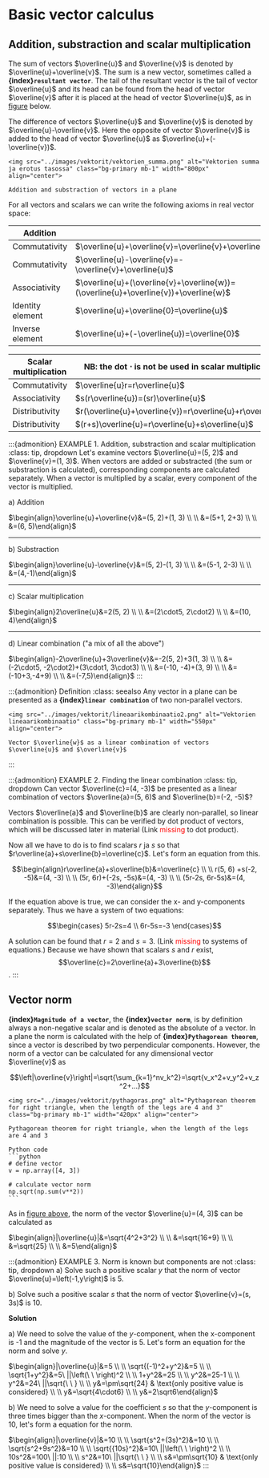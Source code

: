 # Basic vector calculus

## Addition, substraction and scalar multiplication

The sum of vectors $\overline{u}$ and $\overline{v}$ is denoted by $\overline{u}+\overline{v}$. The sum is a new vector, sometimes called a **{index}`resultant vector`**. The tail of the resultant vector is the tail of vector $\overline{u}$ and its head can be found from the head of vector $\overline{v}$ after it is placed at the head of vector $\overline{u}$, as in [figure](sum_and_subs) below.

The difference of vectors $\overline{u}$ and $\overline{v}$ is denoted by $\overline{u}-\overline{v}$. Here the opposite of vector $\overline{v}$ is added to the head of vector $\overline{u}$ as $\overline{u}+(-\overline{v})$.

```{figure-md} sum_and_subs
<img src="../images/vektorit/vektorien_summa.png" alt="Vektorien summa ja erotus tasossa" class="bg-primary mb-1" width="800px" align="center">

Addition and substraction of vectors in a plane
```

For all vectors and scalars we can write the following axioms in real vector space:

| Addition         |                                                                                     |
| ---------------- | ----------------------------------------------------------------------------------- |
| Commutativity    | $\overline{u}+\overline{v}=\overline{v}+\overline{u}$                               |
| Commutativity    | $\overline{u}-\overline{v}=-\overline{v}+\overline{u}$                              |
| Associativity    | $\overline{u}+(\overline{v}+\overline{w})=(\overline{u}+\overline{v})+\overline{w}$ |
| Identity element | $\overline{u}+\overline{0}=\overline{u}$                                            |
| Inverse element  | $\overline{u}+(-\overline{u})=\overline{0}$                                         |

| Scalar multiplication | NB: the dot $\cdot$ is not be used in scalar multiplication! |
| ----------------------| ---------------------------------------------------------- |
| Commutativity         | $\overline{u}r=r\overline{u}$                              |
| Associativity         | $s(r\overline{u})=(sr)\overline{u}$                        |
| Distributivity        | $r(\overline{u}+\overline{v})=r\overline{u}+r\overline{v}$ |
| Distributivity        | $(r+s)\overline{u}=r\overline{u}+s\overline{u}$            |

:::{admonition} EXAMPLE 1. Addition, substraction and scalar multiplication
:class: tip, dropdown
Let's examine vectors $\overline{u}=(5, 2)$ and $\overline{v}=(1, 3)$. When vectors are added or substracted (the sum or substraction is calculated), corresponding components are calculated separately. When a vector is multiplied by a scalar, every component of the vector is multiplied.

$\text{a)}$ Addition

$\begin{align}\overline{u}+\overline{v}&=(5, 2)+(1, 3) \\ \\
&=(5+1, 2+3) \\ \\
&=(6, 5)\end{align}$
***
$\text{b)}$ Substraction

$\begin{align}\overline{u}-\overline{v}&=(5, 2)-(1, 3) \\ \\
&=(5-1, 2-3) \\ \\
&=(4,-1)\end{align}$
***
$\text{c)}$ Scalar multiplication

$\begin{align}2\overline{u}&=2(5, 2) \\ \\
&=(2\cdot5, 2\cdot2) \\ \\
&=(10, 4)\end{align}$
***
$\text{d)}$ Linear combination ("a mix of all the above")

$\begin{align}-2\overline{u}+3\overline{v}&=-2(5, 2)+3(1, 3) \\ \\
&=(-2\cdot5, -2\cdot2)+(3\cdot1, 3\cdot3) \\ \\
&=(-10, -4)+(3, 9) \\ \\
&=(-10+3,-4+9) \\ \\
&=(-7,5)\end{align}$
:::


:::{admonition} Definition
:class: seealso
Any vector in a plane can be presented as a **{index}`linear combination`** of two non-parallel vectors.
```{figure-md} markdown-fig
<img src="../images/vektorit/lineaarikombinaatio2.png" alt="Vektorien lineaarikombinaatio" class="bg-primary mb-1" width="550px" align="center">

Vector $\overline{w}$ as a linear combination of vectors $\overline{u}$ and $\overline{v}$
```

:::

:::{admonition} EXAMPLE 2. Finding the linear combination
:class: tip, dropdown
Can vector $\overline{c}=(4, -3)$ be presented as a linear combination of vectors $\overline{a}=(5, 6)$ and $\overline{b}=(-2, -5)$?

Vectors $\overline{a}$ and $\overline{b}$ are clearly non-parallel, so linear combination is possible. This can be verified by dot product of vectors, which will be discussed later in material (Link <font color="red">missing</font> to dot product).

Now all we have to do is to find scalars *r* ja *s* so that $r\overline{a}+s\overline{b}=\overline{c}$. Let's form an equation from this.

$$\begin{align}r\overline{a}+s\overline{b}&=\overline{c} \\ \\
r(5, 6) +s(-2, -5)&=(4, -3) \\ \\
(5r, 6r)+(-2s, -5s)&=(4, -3) \\ \\
(5r-2s, 6r-5s)&=(4, -3)\end{align}$$

If the equation above is true, we can consider the x- and y-components separately. Thus we have a system of two equations:

$$\begin{cases}
5r-2s=4 \\
6r-5s=-3
\end{cases}$$

A solution can be found that $r = 2$ and $s = 3$. (Link <font color="red">missing</font> to systems of equations.) Because we have shown that scalars *s* and *r* exist,
$$\overline{c}=2\overline{a}+3\overline{b}$$.
:::

## Vector norm

**{index}`Magnitude of a vector`**, the **{index}`vector norm`**, is by definition always a non-negative scalar and is denoted as the absolute of a vector. In a plane the norm is calculated with the help of **{index}`Pythagorean theorem`**, since a vector is described by two perpendicular components. However, the norm of a vector can be calculated for any dimensional vector $\overline{v}$ as

$$\left|\overline{v}\right|=\sqrt{\sum_{k=1}^nv_k^2}=\sqrt{v_x^2+v_y^2+v_z^2+...}$$

```{figure-md} Pythagorean
<img src="../images/vektorit/pythagoras.png" alt="Pythagorean theorem for right triangle, when the length of the legs are 4 and 3" class="bg-primary mb-1" width="420px" align="center">

Pythagorean theorem for right triangle, when the length of the legs are 4 and 3
```

````{margin}
Python code
```python
# define vector
v = np.array([4, 3]) 

# calculate vector norm
np.sqrt(np.sum(v**2))  
```
````

As in [figure above](Pythagorean), the norm of the vector $\overline{u}=(4, 3)$ can be calculated as

$\begin{align}|\overline{u}|&=\sqrt{4^2+3^2} \\ \\
&=\sqrt{16+9} \\ \\
&=\sqrt{25} \\ \\
&=5\end{align}$


:::{admonition} EXAMPLE 3. Norm is known but components are not
:class: tip, dropdown
a) Solve such a positive scalar *y* that the norm of vector $\overline{u}=\left(-1,y\right)$ is 5.

b) Solve such a positive scalar *s* that the norm of vector $\overline{v}=(s, 3s)$ is 10.

**Solution**

a) We need to solve the value of the *y*-component, when the x-component is -1 and the magnitude of the vector is 5. Let's form an equation for the norm and solve *y*.

$\begin{align}|\overline{u}|&=5 \\ \\
\sqrt{(-1)^2+y^2}&=5 \\ \\
\sqrt{1+y^2}&=5\ ||\left(\ \ \right)^2 \\ \\
1+y^2&=25 \\ \\
y^2&=25-1 \\ \\
y^2&=24\ ||\sqrt{\ \ } \\ \\
y&=\pm\sqrt{24} & \text{only positive value is considered} \\ \\
y&=\sqrt{4\cdot6} \\ \\
y&=2\sqrt6\end{align}$



b) We need to solve a value for the coefficient *s* so that the *y*-component is three times bigger than the *x*-component. When the norm of the vector is 10, let's form a equation for the norm.

$\begin{align}|\overline{v}|&=10 \\ \\
\sqrt{s^2+(3s)^2}&=10 \\ \\
\sqrt{s^2+9s^2}&=10 \\ \\
\sqrt{{10s}^2}&=10\ ||\left(\ \ \right)^2 \\ \\
10s^2&=100\ ||:10 \\ \\
s^2&=10\ ||\sqrt{\ \ } \\ \\
s&=\pm\sqrt{10} & \text{only positive value is considered} \\ \\
s&=\sqrt{10}\end{align}$
:::